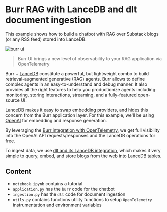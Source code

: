 <!--
     Licensed to the Apache Software Foundation (ASF) under one
     or more contributor license agreements.  See the NOTICE file
     distributed with this work for additional information
     regarding copyright ownership.  The ASF licenses this file
     to you under the Apache License, Version 2.0 (the
     "License"); you may not use this file except in compliance
     with the License.  You may obtain a copy of the License at

       http://www.apache.org/licenses/LICENSE-2.0

     Unless required by applicable law or agreed to in writing,
     software distributed under the License is distributed on an
     "AS IS" BASIS, WITHOUT WARRANTIES OR CONDITIONS OF ANY
     KIND, either express or implied.  See the License for the
     specific language governing permissions and limitations
     under the License.
-->

# Burr RAG with LanceDB and dlt document ingestion

This example shows how to build a chatbot with RAG over Substack blogs (or any RSS feed) stored into LanceDB.

![burr ui](burr-ui.gif)

> Burr UI brings a new level of observability to your RAG application via OpenTelemetry

Burr + [LanceDB](https://lancedb.github.io/lancedb/) constitute a powerful, but lightweight combo to build retrieval-augmented generative (RAG) agents. Burr allows to define complex agents in an easy-to-understand and debug manner. It also provides all the right features to help you productionize agents including: monitoring, storing interactions, streaming, and a fully-featured open-source UI.

LanceDB makes it easy to swap embedding providers, and hides this concern from the Burr application layer. For this example, we'll be using [OpenAI](https://github.com/openai/openai-python) for embedding and response generation.

By leveraging the [Burr integration with OpenTelemetry](https://blog.dagworks.io/p/building-generative-ai-agent-based), we get full visibility into the OpenAI API requests/responses and the LanceDB operations for free.

To ingest data, we use [dlt and its LanceDB integration](https://dlthub.com/devel/dlt-ecosystem/destinations/lancedb), which makes it very simple to query, embed, and store blogs from the web into LanceDB tables.

## Content

- `notebook.ipynb` contains a tutorial
- `application.py` has the `burr` code for the chatbot
- `ingestion.py` has the `dlt` code for document ingestion
- `utils.py` contains functions utility functions to setup `OpenTelemetry` instrumentation and environment variables
